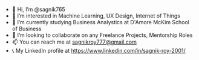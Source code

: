 - 👋 Hi, I’m @sagnik765
- 👀 I’m interested in Machine Learning, UX Design, Internet of Things
- 🌱 I’m currently studying Business Analystics at D'Amore McKim School of Business
- 💞️ I’m looking to collaborate on any Freelance Projects, Mentorship Roles
- 📫 You can reach me at sagnikroy777@gmail.com
- 📞 My LinkedIn profile at https://www.linkedin.com/in/sagnik-roy-2001/

<!---
sagnik765/sagnik765 is a ✨ special ✨ repository because its `README.md` (this file) appears on your GitHub profile.
You can click the Preview link to take a look at your changes.
--->
